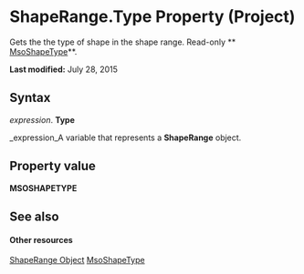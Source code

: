 
# ShapeRange.Type Property (Project)
Gets the the type of shape in the shape range. Read-only  ** [MsoShapeType](http://msdn.microsoft.com/en-us/library/office/ff860759%28v=office.15%29)**.

 **Last modified:** July 28, 2015


## Syntax

 _expression_. **Type**

 _expression_A variable that represents a  **ShapeRange** object.


## Property value

 **MSOSHAPETYPE**


## See also


#### Other resources


 [ShapeRange Object](315031aa-4b8c-424b-26e7-ce15897beb05.md)
 [MsoShapeType](http://msdn.microsoft.com/en-us/library/office/ff860759%28v=office.15%29)
